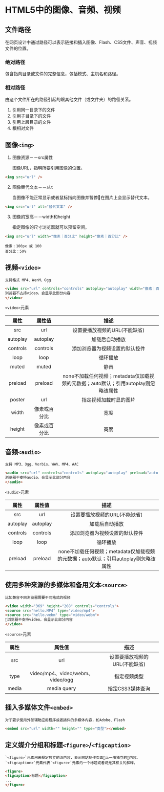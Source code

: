 # HTML5中的图像、音频、视频

## 文件路径

在网页设计中通过路径可以表示链接和插入图像、Flash、CSS文件、声音、视频文件的位置。

### 绝对路径

包含指向目录或文件的完整信息，包括模式、主机名和路径。

### 相对路径

由这个文件所在的路径引起的跟其他文件（或文件夹）的路径关系。

1. 引用同一目录下的文件
2. 引用子目录下的文件
3. 引用上层目录的文件
4. 根相对文件

## 图像`<img>`

1. 图像资源－－src属性

    图像URL，指明所要引用图像的位置。

```html
<img src="url" />
```

2. 图像替代文本－－`alt`

    当图像不能正常显示或者鼠标指向图像并暂停在图片上会显示替代文本。

```html
<img src="url" alt="替代文本" />
```

3. 图像的宽高－－width和height

    指定图像的尺寸浏览器就可以预留空间。

```html
<img src="url" width="像素｜百分比" height="像素｜百分比" />
```

    像素：100px 或 100
    百分比：50%

## 视频`<video>`

    支持格式 MP4、WenM、Ogg

```html
<video src="url" controls="controls" autoplay="autoplay" width="像素｜百分比" height="像素｜百分比" preload="auto|metadata|none" loop="loop">
浏览器不支持video，会显示此部分内容
</video>
```

`<video>`元素

|属性|属性值|描述|
|:--:|:--:|:--:|
|src|url|设置要播放视频的URL(不能缺省)|
|autoplay|autoplay|加载后自动播放|
|controls|controls|添加浏览器为视频设置的默认控件|
|loop|loop|循环播放|
|muted|muted|静音|
|preload|preload|none不加载任何视频；metadata仅加载视频的元数据；auto默认；引用autoplay则忽略该属性|
|poster|url|指定视频加载时显的图片|
|width|像素或百分比|宽度|
|height|像素或百分比|高度|

## 音频`<audio>`

    支持 MP3、Ogg、Vorbis、WAV、MP4、AAC

```html
<audio src="url" controls="controls" autoplay="autoplay" preload="auto|metadata|none" loop="loop">
浏览器不支持audio，会显示此部分内容
</audio>
```

`<audio>`元素

|属性|属性值|描述|
|:--:|:--:|:--:|
|src|url|设置要播放视频的URL(不能缺省)|
|autoplay|autoplay|加载后自动播放|
|controls|controls|添加浏览器为视频设置的默认控件|
|loop|loop|循环播放|
|preload|preload|none不加载任何视频；metadata仅加载视频的元数据；auto默认；引用autoplay则忽略该属性|


## 使用多种来源的多媒体和备用文本`<source>`

    比如兼容不同浏览器需要不同格式的视频

```html
<video width="369" height="208" controls="controls">
<source src="hello.MP4" type="video/mp4">
<source src="hello.webm" type="video/webm">
浏览器不支持video，会显示此部分内容
</video>
```

`<source>`元素

|属性|属性值|描述|
|:--:|:--:|:--:|
|src|url|设置要播放视频的URL(不能缺省)|
|type|video/mp4、video/webm、video/ogg|指定视频类型|
|media|media query|指定CSS3媒体查询|

## 插入多媒体文件`<embed>`

    对于要求使用外部辅助应用程序或者插件的多媒体内容，如Adobe、Flash

```html
<embed src="url" width="" height="" type="类型"></embed>
```

## 定义媒介分组和标题`<figure>`/`<figcaption>`

    `<figure>`元素用来规定独立的流内容，表示网站制作页面上一块独立的内容。`<figcaption>`元素代表`<figure>`元素的一个标题或者说是其相关的解释。

```html
<figure>
<figcaption>标题</figcaption>
...
</figure>
```